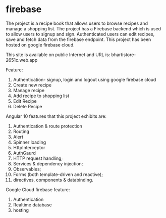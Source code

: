 # firebase

The project is a recipe book that allows users to browse recipes and manage a shopping list. The project has a Firebase backend which is used to allow users to signup and sign. Authenticated users can edit recipes, save and fetch data from the firebase endpoint. This project has been hosted on google firebase cloud.

This site is available on public Internet and URL is: bhartistore-2651c.web.app

Feature:

1. Authentication- signup, login and logout using google firebase cloud
2. Create new recipe 
3. Manage recipe
4. Add recipe to shopping list
5. Edit Recipe
6. Delete Recipe

Angular 10 features that this project exhibits are:
1. Authentication & route protection
2. Routing
3. Alert
4. Spinner loading
5. HttpInterceptor
6. AuthGaurd
7. HTTP request handling;
8. Services & dependency injection;
9. Observables;
10. Forms (both template-driven and reactive);
11. directives, components & databinding.

Google Cloud firebase feature:
1. Authentication
2. Realtime database
3. hosting
